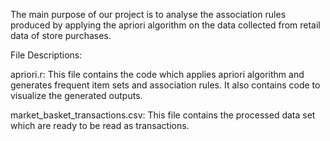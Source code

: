 The main purpose of our project is to analyse the association rules produced by applying the apriori algorithm on the data collected from retail data of store purchases.

File Descriptions:

apriori.r: This file contains the code which applies apriori algorithm and generates frequent item sets and association rules. It also contains code to visualize the generated outputs.

market_basket_transactions.csv: This file contains the processed data set which are ready to be read as transactions.

